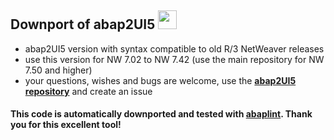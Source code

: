 ## Downport of abap2UI5 <img src="https://github.com/abap2UI5/abap2UI5/assets/102328295/52ac0bb6-a219-4e9d-9e4f-62698dab3063" width="30">

* abap2UI5 version with syntax compatible to old R/3 NetWeaver releases
* use this version for NW 7.02 to NW 7.42 (use the main repository for NW 7.50 and higher)
* your questions, wishes and bugs are welcome, use the [**abap2UI5 repository**](https://github.com/ABAP2UI5/ABAP2UI5) and create an issue

#### This code is automatically downported and tested with [abaplint](https://abaplint.org/). Thank you for this excellent tool!
